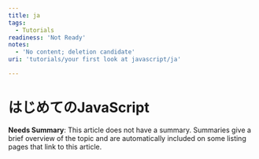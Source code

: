 ```yaml
---
title: ja
tags:
  - Tutorials
readiness: 'Not Ready'
notes:
  - 'No content; deletion candidate'
uri: 'tutorials/your first look at javascript/ja'

---
```

# はじめてのJavaScript

**Needs Summary**: This article does not have a summary. Summaries give a brief overview of the topic and are automatically included on some listing pages that link to this article.

